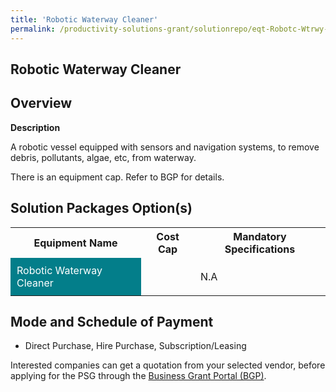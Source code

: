```yaml
---
title: 'Robotic Waterway Cleaner'
permalink: /productivity-solutions-grant/solutionrepo/eqt-Robotc-Wtrwy-Clnr-Envronmntl-Srvcs
---
```


## Robotic Waterway Cleaner

## Overview

**Description**

A robotic vessel equipped with sensors and navigation systems, to remove debris, pollutants, algae, etc, from waterway.

There is an equipment cap. Refer to BGP for details.

## Solution Packages Option(s)

<table>
<tr>
<th><b>Equipment Name</b></th>
<th><b>Cost Cap</b></th>
<th><b>Mandatory Specifications</b></th>
</tr>
<tr>
<td style='padding: 10px; background-color: #037E8A; color: #FFFFFF;'>Robotic Waterway Cleaner</td>
<td style='padding: 10px;'></td>
<td style='padding: 10px;'>N.A</td>
</tr>
</table>

## Mode and Schedule of Payment

 - Direct Purchase, Hire Purchase, Subscription/Leasing

Interested companies can get a quotation from your selected vendor, before applying for the PSG through the <a href='https://www.businessgrants.gov.sg/' target='_blank' rel='noopener'>Business Grant Portal (BGP)</a>.

<script src="/jquery/resize-tables.js"></script>
